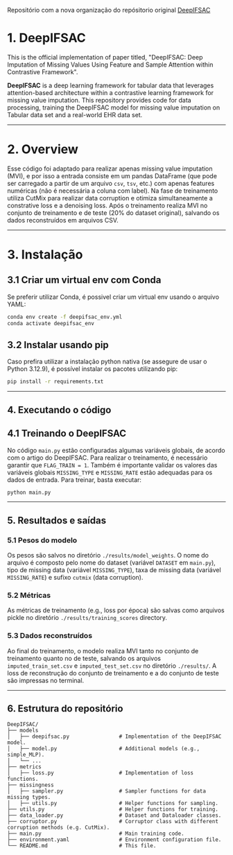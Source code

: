 Repositório com a nova organização do repósitorio original [DeepIFSAC](https://github.com/mdsamad001/DeepIFSAC)

# 1. DeepIFSAC
This is the official implementation of paper titled, "DeepIFSAC: Deep Imputation of Missing Values Using Feature and Sample Attention within Contrastive Framework".

**DeepIFSAC** is a deep learning framework for tabular data that leverages attention-based architecture within a contrastive learning framework for missing value imputation. This repository provides code for data processing, training the DeepIFSAC model for missing value imputation on Tabular data set and a real-world EHR data set.

---

# 2. Overview

Esse código foi adaptado para realizar apenas missing value imputation (MVI), e por isso a entrada consiste em um pandas DataFrame (que pode ser carregado a partir de um arquivo `csv`, `tsv`, etc.) com apenas features numéricas (não é necessária a coluna com label). Na fase de treinamento utiliza CutMix para realizar data corruption e otimiza simultaneamente a constrative loss e a denoising loss. Após o treinamento realiza MVI no conjunto de treinamento e de teste (20% do dataset original), salvando os dados reconstruídos em arquivos CSV.

---

# 3. Instalação


## 3.1 Criar um virtual env com Conda

Se preferir utilizar Conda, é possivel criar um virtual env usando o arquivo YAML:

```bash
conda env create -f deepifsac_env.yml
conda activate deepifsac_env
```

## 3.2 Instalar usando pip

Caso prefira utilizar a instalação python nativa (se assegure de usar o Python 3.12.9), é possível instalar os pacotes utilizando pip:

```bash
pip install -r requirements.txt
```

---

## 4. Executando o código

## 4.1 Treinando o DeepIFSAC

No código `main.py` estão configuradas algumas variáveis globais, de acordo com o artigo do DeepIFSAC. Para realizar o treinamento, é necessário garantir que `FLAG_TRAIN = 1`. Também é importante validar os valores das variáveis globais `MISSING_TYPE` e `MISSING_RATE` estão adequadas para os dados de entrada. Para treinar, basta executar:

```bash
python main.py
```

---

## 5. Resultados e saídas

### 5.1 Pesos do modelo

Os pesos são salvos no diretório `./results/model_weights`. O nome do arquivo é composto pelo nome do dataset (variável `DATASET` em `main.py`), tipo de missing data (variável `MISSING_TYPE`), taxa de missing data (variável `MISSING_RATE`) e sufixo `cutmix` (data corruption).

### 5.2 Métricas

As métricas de treinamento (e.g., loss por época) são salvas como arquivos pickle no diretório `./results/training_scores` directory.

### 5.3 Dados reconstruídos

Ao final do treinamento, o modelo realiza MVI tanto no conjunto de treinamento quanto no de teste, salvando os arquivos `imputed_train_set.csv` e `imputed_test_set.csv` no diretório `./results/`.
A loss de reconstrução do conjunto de treinamento e a do conjunto de teste são impressas no terminal.

---

## 6. Estrutura do repositório

```
DeepIFSAC/
├── models
│   ├── deepifsac.py                # Implementation of the DeepIFSAC model.
│   ├── model.py                    # Additional models (e.g., simple_MLP).
│   └── ...
├── metrics
│   ├── loss.py                     # Implementation of loss functions.
├── missingness
│   ├── sampler.py                  # Sampler functions for data missing types.
│   ├── utils.py                    # Helper functions for sampling.
├── utils.py                        # Helper functions for training.
├── data_loader.py                  # Dataset and Dataloader classes.
├── corruptor.py                    # Corruptor class with different corruption methods (e.g. CutMix).
├── main.py                         # Main training code.
├── environment.yaml                # Environment configuration file.
└── README.md                       # This file.
```
